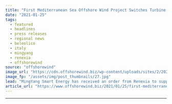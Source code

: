 ```yaml
---
title: "First Mediterranean Sea Offshore Wind Project Switches Turbine Supplier"
date: "2021-01-25"
tags: 
  - featured
  - headlines
  - press releases
  - regional news
  - beleolico
  - italy
  - mingyang
  - renexia
  - offshorewind
source: "offshorewind"
image_url: "https://cdn.offshorewind.biz/wp-content/uploads/sites/2/2021/01/25090009/Screenshot_3.jpg"
image_fp: "/assets/img/post_thumbnails/27.jpg"
lead: "MingYang Smart Energy has received an order from Renexia to supply turbines for the first"
article_url: "https://www.offshorewind.biz/2021/01/25/first-mediterranean-sea-offshore-wind-project-switches-turbine-supplier/"
---
```


---
